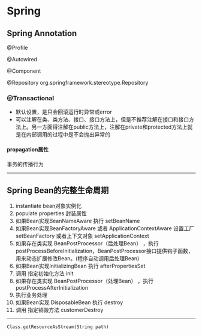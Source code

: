 # Spring

## Spring Annotation

@Profile

@Autowired

@Component

@Repository org.springframework.stereotype.Repository

### @Transactional

- 默认设置，是只会回滚运行时异常或error
- 可以注解在类、类方法、接口、接口方法上，但是不推荐注解在接口和接口方法上。另一方面得注解在public方法上，注解在private和protected方法上就是在内部调用的过程中是不会抛出异常的

#### propagation属性

事务的传播行为

---

## Spring Bean的完整生命周期

1. instantiate bean对象实例化
2. populate properties 封装属性
3. 如果Bean实现BeanNameAware 执行 setBeanName
4. 如果Bean实现BeanFactoryAware 或者 ApplicationContextAware 设置工厂 setBeanFactory 或者上下文对象 setApplicationContext
5. 如果存在类实现 BeanPostProcessor（后处理Bean） ，执行postProcessBeforeInitialization，BeanPostProcessor接口提供钩子函数，用来动态扩展修改Bean。(程序自动调用后处理Bean)
6. 如果Bean实现InitializingBean 执行 afterPropertiesSet
7. 调用<bean init-method="init"> 指定初始化方法 init
8. 如果存在类实现 BeanPostProcessor（处理Bean） ，执行postProcessAfterInitialization
9. 执行业务处理
10. 如果Bean实现 DisposableBean 执行 destroy
11. 调用<bean destroy-method="customerDestroy"> 指定销毁方法 customerDestroy

---

```word
Class.getResourceAsStream(String path)

```